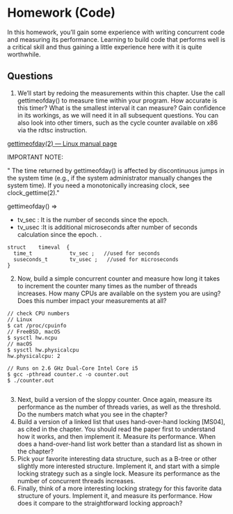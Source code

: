 # Homework (Code)
In this homework, you’ll gain some experience with writing concurrent code and measuring its performance. Learning to build code that
performs well is a critical skill and thus gaining a little experience here
with it is quite worthwhile.

## Questions
1. We’ll start by redoing the measurements within this chapter. Use the call gettimeofday() to measure time within your program. How accurate is this timer? What is the smallest interval it can measure? Gain confidence in its workings, as we will need it in all subsequent questions. You can also look into other timers, such as the cycle counter available on x86 via the rdtsc instruction.

[gettimeofday(2) — Linux manual page](https://man7.org/linux/man-pages/man2/gettimeofday.2.html)

IMPORTANT NOTE:

" The time returned by gettimeofday() is affected by discontinuous
jumps in the system time (e.g., if the system administrator manually
changes the system time).  If you need a monotonically increasing
clock, see clock_gettime(2)."

gettimeofday() =>
- tv_sec : It is the number of seconds since the epoch.
- tv_usec :It is additional microseconds after number of seconds calculation since the epoch. .
```
struct    timeval  {
  time_t            tv_sec ;   //used for seconds
  suseconds_t       tv_usec ;   //used for microseconds
}
```

2. Now, build a simple concurrent counter and measure how long it takes to increment the counter many times as the number of threads increases. How many CPUs are available on the system you are using? Does this number impact your measurements at all?
```
// check CPU numbers
// Linux
$ cat /proc/cpuinfo
// FreeBSD, macOS
$ sysctl hw.ncpu
// macOS
$ sysctl hw.physicalcpu
hw.physicalcpu: 2
```
```
// Runs on 2.6 GHz Dual-Core Intel Core i5
$ gcc -pthread counter.c -o counter.out
$ ./counter.out


```
3. Next, build a version of the sloppy counter. Once again, measure its performance as the number of threads varies, as well as the threshold. Do the numbers match what you see in the chapter?
4. Build a version of a linked list that uses hand-over-hand locking [MS04], as cited in the chapter. You should read the paper first to understand how it works, and then implement it. Measure its performance. When does a hand-over-hand list work better than a standard list as shown in the chapter?
5. Pick your favorite interesting data structure, such as a B-tree or other slightly more interested structure. Implement it, and start with a simple locking strategy such as a single lock. Measure its performance as the number of concurrent threads increases.
6. Finally, think of a more interesting locking strategy for this favorite data structure of yours. Implement it, and measure its performance. How does it compare to the straightforward locking approach?
